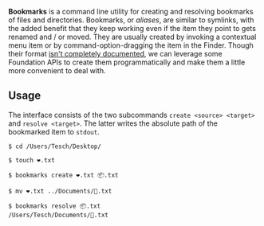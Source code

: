 **Bookmarks** is a command line utility for creating and resolving bookmarks of files and directories. Bookmarks, or *aliases*, are similar to symlinks, with the added benefit that they keep working even if the item they point to gets renamed and / or moved. They are usually created by invoking a contextual menu item or by command-option-dragging the item in the Finder. Though their format [isn't completely documented](https://en.wikipedia.org/wiki/Alias_(Mac_OS)#File_structure), we can leverage some Foundation APIs to create them programmatically and make them a little more convenient to deal with.

## Usage

The interface consists of the two subcommands `create <source> <target>` and `resolve <target>`. The latter writes the absolute path of the bookmarked item to `stdout`.

```
$ cd /Users/Tesch/Desktop/

$ touch ❤️.txt

$ bookmarks create ❤️.txt 📦.txt

$ mv ❤️.txt ../Documents/💙.txt

$ bookmarks resolve 📦.txt
/Users/Tesch/Documents/💙.txt
```
